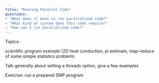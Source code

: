 ```yaml
---
title: "Running Parallel Code"
questions:
- "What does it mean to run parallelized code?"
- "What kind of system does this code require?"
- "How can I run parallelized code?"  
---
```


Topics: 

scientific program example (2D heat conduction, pi estimate, map-reduce of some simple statistics problem)

Talk generally about setting a threads option, give a few examples

Exercise: run a prepared SMP program
